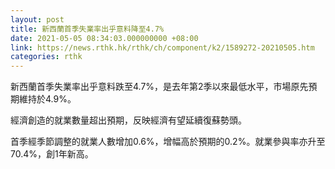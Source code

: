 ```yaml
---
layout: post
title: 新西蘭首季失業率出乎意料降至4.7%
date: 2021-05-05 08:34:03.000000000 +08:00
link: https://news.rthk.hk/rthk/ch/component/k2/1589272-20210505.htm
categories: rthk
---
```


新西蘭首季失業率出乎意料跌至4.7%，是去年第2季以來最低水平，市場原先預期維持於4.9%。

經濟創造的就業數量超出預期，反映經濟有望延續復蘇勢頭。

首季經季節調整的就業人數增加0.6%，增幅高於預期的0.2%。就業參與率亦升至70.4%，創1年新高。

